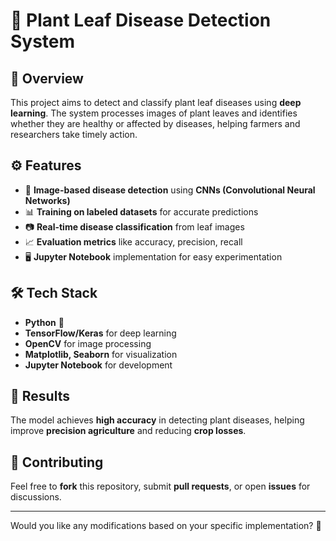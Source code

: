 # 🌿 Plant Leaf Disease Detection System  

## 📌 Overview  
This project aims to detect and classify plant leaf diseases using **deep learning**. The system processes images of plant leaves and identifies whether they are healthy or affected by diseases, helping farmers and researchers take timely action.

## ⚙️ Features  
- 🌱 **Image-based disease detection** using **CNNs (Convolutional Neural Networks)**  
- 📊 **Training on labeled datasets** for accurate predictions  
- 📷 **Real-time disease classification** from leaf images  
- 📈 **Evaluation metrics** like accuracy, precision, recall  
- 🖥️ **Jupyter Notebook** implementation for easy experimentation  

## 🛠️ Tech Stack  
- **Python** 🐍  
- **TensorFlow/Keras** for deep learning  
- **OpenCV** for image processing  
- **Matplotlib, Seaborn** for visualization  
- **Jupyter Notebook** for development  


## 📝 Results  
The model achieves **high accuracy** in detecting plant diseases, helping improve **precision agriculture** and reducing **crop losses**.  

## 🤝 Contributing  
Feel free to **fork** this repository, submit **pull requests**, or open **issues** for discussions.  

---

Would you like any modifications based on your specific implementation? 🚀
